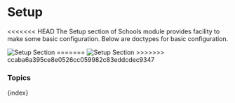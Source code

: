 # Setup

<<<<<<< HEAD
The Setup section of Schools module provides facility to make some basic configuration. Below are doctypes for basic configuration.

<img class="screenshot" alt="Setup Section" src="/docs/assets/img/schools/setup/setup-section.png">
=======
<img class="screenshot" alt="Setup Section" src="{{url_prefix}}/assets/img/schools/setup/setup-section.png">
>>>>>>> ccaba6a395ce8e0526cc059982c83eddcdec9347

### Topics

{index}